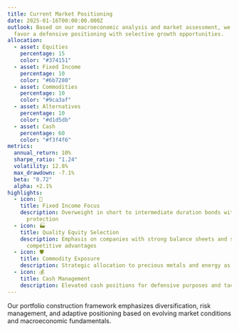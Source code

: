 ```yaml
---
title: Current Market Positioning
date: 2025-01-16T00:00:00.000Z
outlook: Based on our macroeconomic analysis and market assessment, we currently
  favor a defensive positioning with selective growth opportunities.
allocation:
  - asset: Equities
    percentage: 15
    color: "#374151"
  - asset: Fixed Income
    percentage: 10
    color: "#6b7280"
  - asset: Commodities
    percentage: 10
    color: "#9ca3af"
  - asset: Alternatives
    percentage: 10
    color: "#d1d5db"
  - asset: Cash
    percentage: 60
    color: "#f3f4f6"
metrics:
  annual_return: 10%
  sharpe_ratio: "1.24"
  volatility: 12.8%
  max_drawdown: -7.1%
  beta: "0.72"
  alpha: +2.1%
highlights:
  - icon: 🏦
    title: Fixed Income Focus
    description: Overweight in short to intermediate duration bonds with inflation
      protection
  - icon: 🏭
    title: Quality Equity Selection
    description: Emphasis on companies with strong balance sheets and sustainable
      competitive advantages
  - icon: 🛡️
    title: Commodity Exposure
    description: Strategic allocation to precious metals and energy as inflation hedges
  - icon: 💰
    title: Cash Management
    description: Elevated cash positions for defensive purposes and tactical opportunities
---
```


Our portfolio construction framework emphasizes diversification, risk management, and adaptive positioning based on evolving market conditions and macroeconomic fundamentals.
